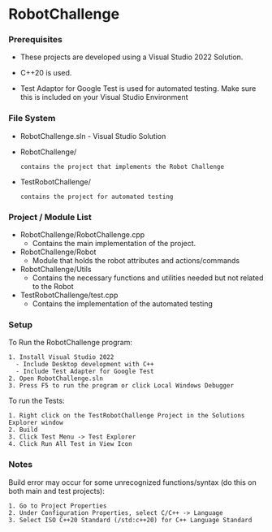 # RobotChallenge

### Prerequisites
- These projects are developed using a Visual Studio 2022 Solution.

- C++20 is used.

- Test Adaptor for Google Test is used for automated testing. Make sure this is included on your Visual Studio Environment

### File System
* RobotChallenge.sln - Visual Studio Solution
 
+ RobotChallenge/
   
    ```
    contains the project that implements the Robot Challenge
    ```
+ TestRobotChallenge/
   
    ```
    contains the project for automated testing
    ```
     
### Project / Module List
* RobotChallenge/RobotChallenge.cpp
    + Contains the main implementation of the project.
* RobotChallenge/Robot
    + Module that holds the robot attributes and actions/commands
* RobotChallenge/Utils
    + Contains the necessary functions and utilities needed but not related to the Robot
* TestRobotChallenge/test.cpp
    + Contains the implementation of the automated testing
 
### Setup
To Run the RobotChallenge program:

    1. Install Visual Studio 2022
      - Include Desktop development with C++
      - Include Test Adapter for Google Test
    2. Open RobotChallenge.sln
    3. Press F5 to run the program or click Local Windows Debugger
    
To run the Tests:

    1. Right click on the TestRobotChallenge Project in the Solutions Explorer window
    2. Build
    3. Click Test Menu -> Test Explorer
    4. Click Run All Test in View Icon

### Notes
Build error may occur for some unrecognized functions/syntax (do this on both main and test projects):

	1. Go to Project Properties
	2. Under Configuration Properties, select C/C++ -> Language
	3. Select ISO C++20 Standard (/std:c++20) for C++ Language Standard
